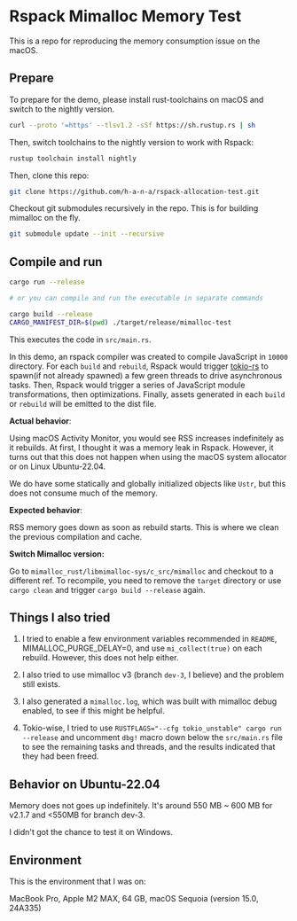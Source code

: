 # Rspack Mimalloc Memory Test

This is a repo for reproducing the memory consumption issue on the macOS.

## Prepare

To prepare for the demo, please install rust-toolchains on macOS and switch to the nightly version.

```bash
curl --proto '=https' --tlsv1.2 -sSf https://sh.rustup.rs | sh  
```

Then, switch toolchains to the nightly version to work with Rspack:

```bash
rustup toolchain install nightly
```

Then, clone this repo:

```bash
git clone https://github.com/h-a-n-a/rspack-allocation-test.git
```

Checkout git submodules recursively in the repo. This is for building mimalloc on the fly.

```bash
git submodule update --init --recursive
```

## Compile and run

```bash
cargo run --release

# or you can compile and run the executable in separate commands

cargo build --release
CARGO_MANIFEST_DIR=$(pwd) ./target/release/mimalloc-test
```

This executes the code in `src/main.rs`.

In this demo, an rspack compiler was created to compile JavaScript in `10000` directory. For each `build` and `rebuild`, Rspack would trigger [tokio-rs](https://github.com/tokio-rs/tokio) to spawn(if not already spawned) a few green threads to drive asynchronous tasks. Then, Rspack would trigger a series of JavaScript module transformations, then optimizations. Finally, assets generated in each `build` or `rebuild` will be emitted to the dist file.

**Actual behavior**:

Using macOS Activity Monitor, you would see RSS increases indefinitely as it rebuilds. At first, I thought it was a memory leak in Rspack. However, it turns out that this does not happen when using the macOS system allocator or on Linux Ubuntu-22.04.

We do have some statically and globally initialized objects like `Ustr`, but this does not consume much of the memory.

**Expected behavior**:

RSS memory goes down as soon as rebuild starts. This is where we clean the previous compilation and cache.

**Switch Mimalloc version:**

Go to `mimalloc_rust/libmimalloc-sys/c_src/mimalloc` and checkout to a different ref. To recompile, you need to remove the `target` directory or use `cargo clean` and trigger `cargo build --release` again.

## Things I also tried

1. I tried to enable a few environment variables recommended in `README`, MIMALLOC_PURGE_DELAY=0, and use `mi_collect(true)` on each rebuild. However, this does not help either.

2. I also tried to use mimalloc v3 (branch `dev-3`, I believe) and the problem still exists.

3. I also generated a `mimalloc.log`, which was built with mimalloc debug enabled, to see if this might be helpful.

4. Tokio-wise, I tried to use `RUSTFLAGS="--cfg tokio_unstable" cargo run --release` and uncomment `dbg!` macro down below the `src/main.rs` file to see the remaining tasks and threads, and the results indicated that they had been freed.

## Behavior on Ubuntu-22.04

Memory does not goes up indefinitely. It's around 550 MB ~ 600 MB for v2.1.7 and <550MB for branch dev-3.

I didn't got the chance to test it on Windows.

## Environment

This is the environment that I was on:

MacBook Pro, Apple M2 MAX, 64 GB, macOS Sequoia (version 15.0, 24A335)
